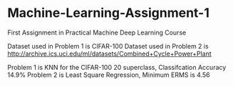 # Machine-Learning-Assignment-1
First Assignment in Practical Machine Deep Learning Course

Dataset used in Problem 1 is CIFAR-100
Dataset used in Problem 2 is http://archive.ics.uci.edu/ml/datasets/Combined+Cycle+Power+Plant

Problem 1 is KNN for the CIFAR-100 20 superclass, Classifcation Accuracy 14.9%
Problem 2 is Least Square Regression, Minimum ERMS is 4.56
